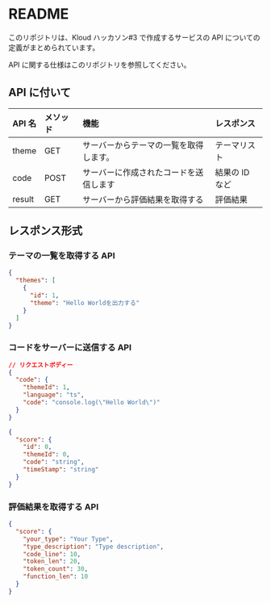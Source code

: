 # README

このリポジトリは、Kloud ハッカソン#3 で作成するサービスの API についての定義がまとめられています。

API に関する仕様はこのリポジトリを参照してください。

## API に付いて

| API 名 | メソッド | 機能                                   | レスポンス     |
| :----- | :------- | :------------------------------------- | :------------- |
| theme  | GET      | サーバーからテーマの一覧を取得します。 | テーマリスト   |
| code   | POST     | サーバーに作成されたコードを送信します | 結果の ID など |
| result | GET      | サーバーから評価結果を取得する         | 評価結果       |

## レスポンス形式

### テーマの一覧を取得する API

```json
{
  "themes": [
    {
      "id": 1,
      "theme": "Hello Worldを出力する"
    }
  ]
}
```

### コードをサーバーに送信する API

```json
// リクエストボディー
{
  "code": {
    "themeId": 1,
    "language": "ts",
    "code": "console.log(\"Hello World\")"
  }
}
```

```json
{
  "score": {
    "id": 0,
    "themeId": 0,
    "code": "string",
    "timeStamp": "string"
  }
}
```

### 評価結果を取得する API

```json
{
  "score": {
    "your_type": "Your Type",
    "type_description": "Type description",
    "code_line": 10,
    "token_len": 20,
    "token_count": 30,
    "function_len": 10
  }
}
```

